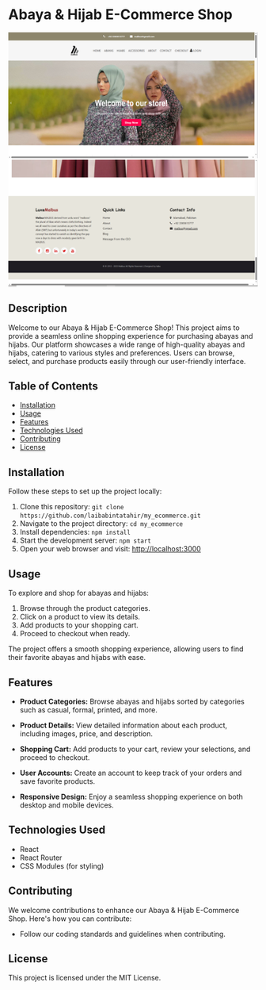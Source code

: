 # Abaya & Hijab E-Commerce Shop

![Project Banner](image-1.png)
![Product Details](image-2.png)

## Description

Welcome to our Abaya & Hijab E-Commerce Shop! This project aims to provide a seamless online shopping experience for purchasing abayas and hijabs. Our platform showcases a wide range of high-quality abayas and hijabs, catering to various styles and preferences. Users can browse, select, and purchase products easily through our user-friendly interface.

## Table of Contents

- [Installation](#installation)
- [Usage](#usage)
- [Features](#features)
- [Technologies Used](#technologies-used)
- [Contributing](#contributing)
- [License](#license)

## Installation

Follow these steps to set up the project locally:

1. Clone this repository: `git clone https://github.com/laibabintatahir/my_ecommerce.git`
2. Navigate to the project directory: `cd my_ecommerce`
3. Install dependencies: `npm install`
4. Start the development server: `npm start`
5. Open your web browser and visit: [http://localhost:3000](http://localhost:3000)

## Usage

To explore and shop for abayas and hijabs:

1. Browse through the product categories.
2. Click on a product to view its details.
3. Add products to your shopping cart.
4. Proceed to checkout when ready.

The project offers a smooth shopping experience, allowing users to find their favorite abayas and hijabs with ease.



## Features

- **Product Categories:** Browse abayas and hijabs sorted by categories such as casual, formal, printed, and more.

- **Product Details:** View detailed information about each product, including images, price, and description.

- **Shopping Cart:** Add products to your cart, review your selections, and proceed to checkout.

- **User Accounts:** Create an account to keep track of your orders and save favorite products.

- **Responsive Design:** Enjoy a seamless shopping experience on both desktop and mobile devices.

## Technologies Used

- React
- React Router
- CSS Modules (for styling)

## Contributing

We welcome contributions to enhance our Abaya & Hijab E-Commerce Shop. Here's how you can contribute:

- Follow our coding standards and guidelines when contributing.

## License

This project is licensed under the MIT License.

